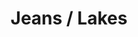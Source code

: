 ---
ee_id: '4375'
site: '1'
type: '2'
long_id: 2016-104 Jeans / Lakes
url: 2016-104-jeans-lakes
title: Jeans / Lakes
year: '2016'
medium: 1920x1080 H.264/MPEG-4 Part 10 looped digital file (from 11 lossless TIFS),
  media player, 65–75” flatscreen, armature, various cables
commission:
add_credit:
dims:
pitch:
ps:
live_url:
related:
youtube:
imgs: jeans-lakes-2016-104-install-database-dt.jpg
subheading:
year2: '2016'
download:
add_credits:
related_code:
layout: things-i-made
---